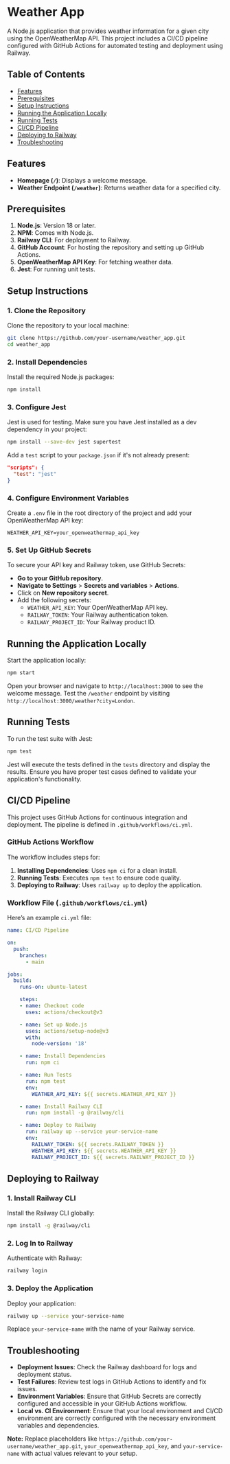 # Weather App

A Node.js application that provides weather information for a given city using the OpenWeatherMap API. This project includes a CI/CD pipeline configured with GitHub Actions for automated testing and deployment using Railway.

## Table of Contents

- [Features](#features)
- [Prerequisites](#prerequisites)
- [Setup Instructions](#setup-instructions)
- [Running the Application Locally](#running-the-application-locally)
- [Running Tests](#running-tests)
- [CI/CD Pipeline](#cicd-pipeline)
- [Deploying to Railway](#deploying-to-railway)
- [Troubleshooting](#troubleshooting)

## Features

- **Homepage (`/`)**: Displays a welcome message.
- **Weather Endpoint (`/weather`)**: Returns weather data for a specified city.

## Prerequisites

1. **Node.js**: Version 18 or later.
2. **NPM**: Comes with Node.js.
3. **Railway CLI**: For deployment to Railway.
4. **GitHub Account**: For hosting the repository and setting up GitHub Actions.
5. **OpenWeatherMap API Key**: For fetching weather data.
6. **Jest**: For running unit tests.

## Setup Instructions

### 1. Clone the Repository

Clone the repository to your local machine:

```bash
git clone https://github.com/your-username/weather_app.git
cd weather_app
```

### 2. Install Dependencies

Install the required Node.js packages:

```bash
npm install
```

### 3. Configure Jest

Jest is used for testing. Make sure you have Jest installed as a dev dependency in your project:

```bash
npm install --save-dev jest supertest
```

Add a `test` script to your `package.json` if it's not already present:

```json
"scripts": {
  "test": "jest"
}
```

### 4. Configure Environment Variables

Create a `.env` file in the root directory of the project and add your OpenWeatherMap API key:

```plaintext
WEATHER_API_KEY=your_openweathermap_api_key
```

### 5. Set Up GitHub Secrets

To secure your API key and Railway token, use GitHub Secrets:

- **Go to your GitHub repository**.
- **Navigate to Settings** > **Secrets and variables** > **Actions**.
- Click on **New repository secret**.
- Add the following secrets:
  - `WEATHER_API_KEY`: Your OpenWeatherMap API key.
  - `RAILWAY_TOKEN`: Your Railway authentication token.
  - `RAILWAY_PROJECT_ID`: Your Railway product ID.

## Running the Application Locally

Start the application locally:

```bash
npm start
```

Open your browser and navigate to `http://localhost:3000` to see the welcome message. Test the `/weather` endpoint by visiting `http://localhost:3000/weather?city=London`.

## Running Tests

To run the test suite with Jest:

```bash
npm test
```

Jest will execute the tests defined in the `tests` directory and display the results. Ensure you have proper test cases defined to validate your application's functionality.

## CI/CD Pipeline

This project uses GitHub Actions for continuous integration and deployment. The pipeline is defined in `.github/workflows/ci.yml`.

### GitHub Actions Workflow

The workflow includes steps for:

1. **Installing Dependencies**: Uses `npm ci` for a clean install.
2. **Running Tests**: Executes `npm test` to ensure code quality.
3. **Deploying to Railway**: Uses `railway up` to deploy the application.

### Workflow File (`.github/workflows/ci.yml`)

Here’s an example `ci.yml` file:

```yaml
name: CI/CD Pipeline

on:
  push:
    branches:
      - main

jobs:
  build:
    runs-on: ubuntu-latest

    steps:
    - name: Checkout code
      uses: actions/checkout@v3

    - name: Set up Node.js
      uses: actions/setup-node@v3
      with:
        node-version: '18'

    - name: Install Dependencies
      run: npm ci

    - name: Run Tests
      run: npm test
      env:
        WEATHER_API_KEY: ${{ secrets.WEATHER_API_KEY }}

    - name: Install Railway CLI
      run: npm install -g @railway/cli

    - name: Deploy to Railway
      run: railway up --service your-service-name
      env:
        RAILWAY_TOKEN: ${{ secrets.RAILWAY_TOKEN }}
        WEATHER_API_KEY: ${{ secrets.WEATHER_API_KEY }}
        RAILWAY_PROJECT_ID: ${{ secrets.RAILWAY_PROJECT_ID }}
```

## Deploying to Railway

### 1. Install Railway CLI

Install the Railway CLI globally:

```bash
npm install -g @railway/cli
```

### 2. Log In to Railway

Authenticate with Railway:

```bash
railway login
```

### 3. Deploy the Application

Deploy your application:

```bash
railway up --service your-service-name
```

Replace `your-service-name` with the name of your Railway service.

## Troubleshooting

- **Deployment Issues**: Check the Railway dashboard for logs and deployment status.
- **Test Failures**: Review test logs in GitHub Actions to identify and fix issues.
- **Environment Variables**: Ensure that GitHub Secrets are correctly configured and accessible in your GitHub Actions workflow.
- **Local vs. CI Environment**: Ensure that your local environment and CI/CD environment are correctly configured with the necessary environment variables and dependencies.


**Note:** Replace placeholders like `https://github.com/your-username/weather_app.git`, `your_openweathermap_api_key`, and `your-service-name` with actual values relevant to your setup.


